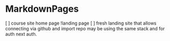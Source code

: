 # MarkdownPages

[ ] course site home page !landing  page
[ ] fresh landing site that allows connecting via github and import repo may be using the same stack and for auth next auth.
